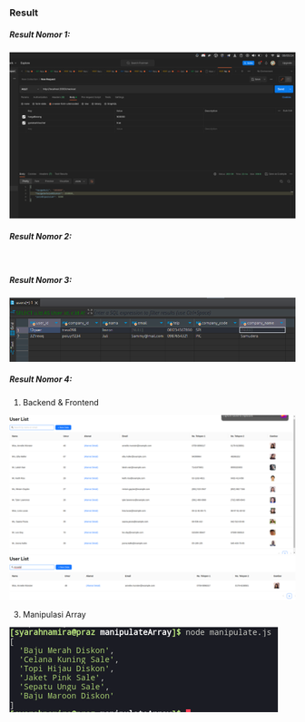 ### Result 

##### Result Nomor 1:


<img src="images/soalnomor1.png" alt="Logo">


##### Result Nomor 2:

<br>

##### Result Nomor 3:

<img src="images/soalnomor3.png" alt="Logo">

<br>

##### Result Nomor 4:

1. Backend & Frontend

<img src="images/soalnomor411.png" alt="Logo">

<br>

<img src="images/searchnomor4.png" alt="Logo">

3. Manipulasi Array

<img src="images/manipulateArray.png" alt="Logo">

